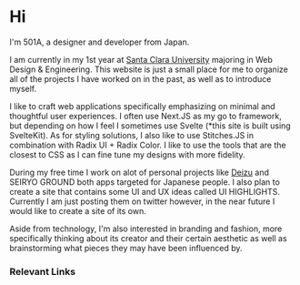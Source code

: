 # Hi

I'm 501A, a designer and developer from Japan.

I am currently in my 1st year at [Santa Clara University](https://scu.edu) majoring in Web Design & Engineering. This website is just a small place for me to organize all of the projects I have worked on in the past, as well as to introduce myself.

I like to craft web applications specifically emphasizing on minimal and thoughtful user experiences. I often use Next.JS as my go to framework, but depending on how I feel I sometimes use Svelte (*this site is built using SvelteKit). As for styling solutions, I also like to use Stitches.JS in combination with Radix UI + Radix Color. I like to use the tools that are the closest to CSS as I can fine tune my designs with more fidelity.
 
During my free time I work on alot of personal projects like [Deizu](https://deizu.vercel.app/) and SEIRYO GROUND both apps targeted for Japanese people. I also plan to create a site that contains some UI and UX ideas called UI HIGHLIGHTS. Currently I am just posting them on twitter however, in the near future I would like to create a site of its own.

Aside from technology, I'm also interested in branding and fashion, more specifically thinking about its creator and their certain aesthetic as well as brainstorming what pieces they may have been influenced by. 

### Relevant Links